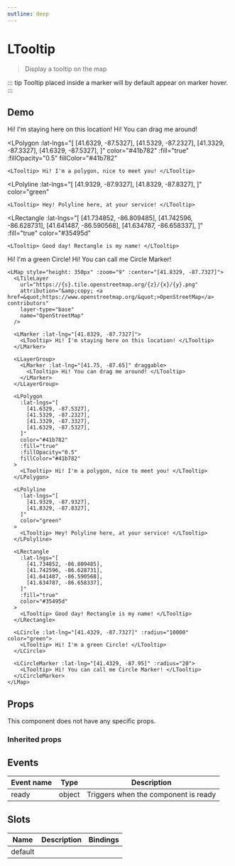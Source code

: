 ```yaml
---
outline: deep
---
```


# LTooltip

> Display a tooltip on the map

::: tip
Tooltip placed inside a marker will by default appear on marker hover.
:::

## Demo

<script setup>
import L from "leaflet";
import "leaflet/dist/leaflet.css";
import {
  LCircle,
  LCircleMarker,
  LLayerGroup,
  LMap,
  LMarker,
  LPolygon,
  LPolyline,
  LTooltip,
  LRectangle,
  LTileLayer
} from '@vue-leaflet/vue-leaflet';
</script>

<LMap style="height: 350px" :zoom="9" :center="[41.8329, -87.7327]">
  <LTileLayer
    url="https://{s}.tile.openstreetmap.org/{z}/{x}/{y}.png"
    attribution="&amp;copy; <a href=&quot;https://www.openstreetmap.org/&quot;>OpenStreetMap</a> contributors"
    layer-type="base"
    name="OpenStreetMap"
  />

  <LMarker :lat-lng="[41.8329, -87.7327]">
    <LTooltip> Hi! I'm staying here on this location! </LTooltip>
  </LMarker>

  <LLayerGroup>
    <LMarker :lat-lng="[41.75, -87.65]" draggable>
      <LTooltip> Hi! You can drag me around! </LTooltip>
    </LMarker>
  </LLayerGroup>

  <LPolygon
    :lat-lngs="[
      [41.6329, -87.5327],
      [41.5329, -87.2327],
      [41.3329, -87.3327],
      [41.6329, -87.5327],
    ]"
    color="#41b782"
    :fill="true"
    :fillOpacity="0.5"
    fillColor="#41b782"
  >
    <LTooltip> Hi! I'm a polygon, nice to meet you! </LTooltip>
  </LPolygon>

  <LPolyline
    :lat-lngs="[
      [41.9329, -87.9327],
      [41.8329, -87.8327],
    ]"
    color="green"
  >
    <LTooltip> Hey! Polyline here, at your service! </LTooltip>
  </LPolyline>

  <LRectangle
    :lat-lngs="[
      [41.734852, -86.809485],
      [41.742596, -86.628731],
      [41.641487, -86.590568],
      [41.634787, -86.658337],
    ]"
    :fill="true"
    color="#35495d"
  >
    <LTooltip> Good day! Rectangle is my name! </LTooltip>
  </LRectangle>

  <LCircle :lat-lng="[41.4329, -87.7327]" :radius="10000" color="green">
    <LTooltip> Hi! I'm a green Circle! </LTooltip>
  </LCircle>

  <LCircleMarker :lat-lng="[41.4329, -87.95]" :radius="20">
    <LTooltip> Hi! You can call me Circle Marker! </LTooltip>
  </LCircleMarker>
</LMap>

```vue
<LMap style="height: 350px" :zoom="9" :center="[41.8329, -87.7327]">
  <LTileLayer
    url="https://{s}.tile.openstreetmap.org/{z}/{x}/{y}.png"
    attribution="&amp;copy; <a href=&quot;https://www.openstreetmap.org/&quot;>OpenStreetMap</a> contributors"
    layer-type="base"
    name="OpenStreetMap"
  />

  <LMarker :lat-lng="[41.8329, -87.7327]">
    <LTooltip> Hi! I'm staying here on this location! </LTooltip>
  </LMarker>

  <LLayerGroup>
    <LMarker :lat-lng="[41.75, -87.65]" draggable>
      <LTooltip> Hi! You can drag me around! </LTooltip>
    </LMarker>
  </LLayerGroup>

  <LPolygon
    :lat-lngs="[
      [41.6329, -87.5327],
      [41.5329, -87.2327],
      [41.3329, -87.3327],
      [41.6329, -87.5327],
    ]"
    color="#41b782"
    :fill="true"
    :fillOpacity="0.5"
    fillColor="#41b782"
  >
    <LTooltip> Hi! I'm a polygon, nice to meet you! </LTooltip>
  </LPolygon>

  <LPolyline
    :lat-lngs="[
      [41.9329, -87.9327],
      [41.8329, -87.8327],
    ]"
    color="green"
  >
    <LTooltip> Hey! Polyline here, at your service! </LTooltip>
  </LPolyline>

  <LRectangle
    :lat-lngs="[
      [41.734852, -86.809485],
      [41.742596, -86.628731],
      [41.641487, -86.590568],
      [41.634787, -86.658337],
    ]"
    :fill="true"
    color="#35495d"
  >
    <LTooltip> Good day! Rectangle is my name! </LTooltip>
  </LRectangle>

  <LCircle :lat-lng="[41.4329, -87.7327]" :radius="10000" color="green">
    <LTooltip> Hi! I'm a green Circle! </LTooltip>
  </LCircle>

  <LCircleMarker :lat-lng="[41.4329, -87.95]" :radius="20">
    <LTooltip> Hi! You can call me Circle Marker! </LTooltip>
  </LCircleMarker>
</LMap>
```

## Props

This component does not have any specific props.

### Inherited props

<!--@include: ./props/popper-props.md-->

## Events

| Event name | Type   | Description                          |
| ---------- | ------ | ------------------------------------ |
| ready      | object | Triggers when the component is ready |

## Slots

| Name    | Description | Bindings |
| ------- | ----------- | -------- |
| default |             |          |
